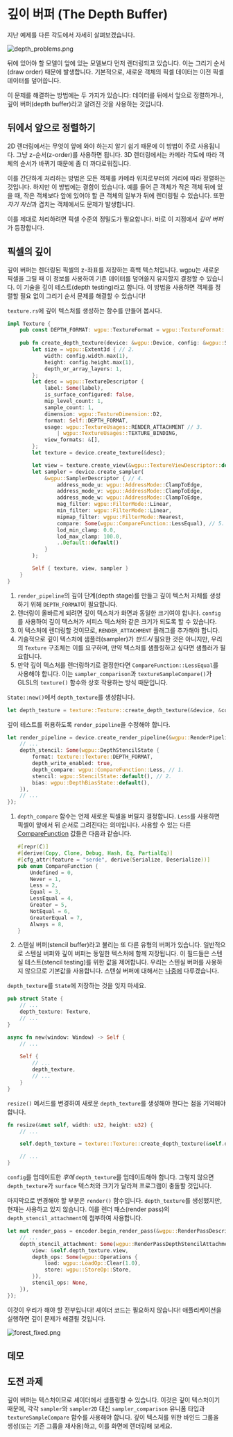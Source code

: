 # 깊이 버퍼 (The Depth Buffer)

지난 예제를 다른 각도에서 자세히 살펴보겠습니다.

![depth_problems.png](./depth_problems.png)

뒤에 있어야 할 모델이 앞에 있는 모델보다 먼저 렌더링되고 있습니다. 이는 그리기 순서(draw order) 때문에 발생합니다. 기본적으로, 새로운 객체의 픽셀 데이터는 이전 픽셀 데이터를 덮어씁니다.

이 문제를 해결하는 방법에는 두 가지가 있습니다: 데이터를 뒤에서 앞으로 정렬하거나, 깊이 버퍼(depth buffer)라고 알려진 것을 사용하는 것입니다.

## 뒤에서 앞으로 정렬하기

2D 렌더링에서는 무엇이 앞에 와야 하는지 알기 쉽기 때문에 이 방법이 주로 사용됩니다. 그냥 z-순서(z-order)를 사용하면 됩니다. 3D 렌더링에서는 카메라 각도에 따라 객체의 순서가 바뀌기 때문에 좀 더 까다로워집니다.

이를 간단하게 처리하는 방법은 모든 객체를 카메라 위치로부터의 거리에 따라 정렬하는 것입니다. 하지만 이 방법에는 결함이 있습니다. 예를 들어 큰 객체가 작은 객체 뒤에 있을 때, 작은 객체보다 앞에 있어야 할 큰 객체의 일부가 뒤에 렌더링될 수 있습니다. 또한 *자기 자신*과 겹치는 객체에서도 문제가 발생합니다.

이를 제대로 처리하려면 픽셀 수준의 정밀도가 필요합니다. 바로 이 지점에서 *깊이 버퍼*가 등장합니다.

## 픽셀의 깊이

깊이 버퍼는 렌더링된 픽셀의 z-좌표를 저장하는 흑백 텍스처입니다. wgpu는 새로운 픽셀을 그릴 때 이 정보를 사용하여 기존 데이터를 덮어쓸지 유지할지 결정할 수 있습니다. 이 기술을 깊이 테스트(depth testing)라고 합니다. 이 방법을 사용하면 객체를 정렬할 필요 없이 그리기 순서 문제를 해결할 수 있습니다!

`texture.rs`에 깊이 텍스처를 생성하는 함수를 만들어 봅시다.

```rust
impl Texture {
    pub const DEPTH_FORMAT: wgpu::TextureFormat = wgpu::TextureFormat::Depth32Float; // 1.
    
    pub fn create_depth_texture(device: &wgpu::Device, config: &wgpu::SurfaceConfiguration, label: &str) -> Self {
        let size = wgpu::Extent3d { // 2.
            width: config.width.max(1),
            height: config.height.max(1),
            depth_or_array_layers: 1,
        };
        let desc = wgpu::TextureDescriptor {
            label: Some(label),
            is_surface_configured: false,
            mip_level_count: 1,
            sample_count: 1,
            dimension: wgpu::TextureDimension::D2,
            format: Self::DEPTH_FORMAT,
            usage: wgpu::TextureUsages::RENDER_ATTACHMENT // 3.
                | wgpu::TextureUsages::TEXTURE_BINDING,
            view_formats: &[],
        };
        let texture = device.create_texture(&desc);

        let view = texture.create_view(&wgpu::TextureViewDescriptor::default());
        let sampler = device.create_sampler(
            &wgpu::SamplerDescriptor { // 4.
                address_mode_u: wgpu::AddressMode::ClampToEdge,
                address_mode_v: wgpu::AddressMode::ClampToEdge,
                address_mode_w: wgpu::AddressMode::ClampToEdge,
                mag_filter: wgpu::FilterMode::Linear,
                min_filter: wgpu::FilterMode::Linear,
                mipmap_filter: wgpu::FilterMode::Nearest,
                compare: Some(wgpu::CompareFunction::LessEqual), // 5.
                lod_min_clamp: 0.0,
                lod_max_clamp: 100.0,
                ..Default::default()
            }
        );

        Self { texture, view, sampler }
    }
}
```

1.  `render_pipeline`의 깊이 단계(depth stage)를 만들고 깊이 텍스처 자체를 생성하기 위해 `DEPTH_FORMAT`이 필요합니다.
2.  렌더링이 올바르게 되려면 깊이 텍스처가 화면과 동일한 크기여야 합니다. `config`를 사용하여 깊이 텍스처가 서피스 텍스처와 같은 크기가 되도록 할 수 있습니다.
3.  이 텍스처에 렌더링할 것이므로, `RENDER_ATTACHMENT` 플래그를 추가해야 합니다.
4.  기술적으로 깊이 텍스처에 샘플러(sampler)가 *반드시* 필요한 것은 아니지만, 우리의 `Texture` 구조체는 이를 요구하며, 만약 텍스처를 샘플링하고 싶다면 샘플러가 필요합니다.
5.  만약 깊이 텍스처를 렌더링하기로 결정한다면 `CompareFunction::LessEqual`를 사용해야 합니다. 이는 `sampler_comparison`과 `textureSampleCompare()`가 GLSL의 `texture()` 함수와 상호 작용하는 방식 때문입니다.

`State::new()`에서 `depth_texture`를 생성합니다.

```rust
let depth_texture = texture::Texture::create_depth_texture(&device, &config, "depth_texture");
```

깊이 테스트를 허용하도록 `render_pipeline`을 수정해야 합니다.

```rust
let render_pipeline = device.create_render_pipeline(&wgpu::RenderPipelineDescriptor {
    // ...
    depth_stencil: Some(wgpu::DepthStencilState {
        format: texture::Texture::DEPTH_FORMAT,
        depth_write_enabled: true,
        depth_compare: wgpu::CompareFunction::Less, // 1.
        stencil: wgpu::StencilState::default(), // 2.
        bias: wgpu::DepthBiasState::default(),
    }),
    // ...
});
```

1.  `depth_compare` 함수는 언제 새로운 픽셀을 버릴지 결정합니다. `Less`를 사용하면 픽셀이 앞에서 뒤 순서로 그려진다는 의미입니다. 사용할 수 있는 다른 [CompareFunction](https://docs.rs/wgpu/latest/wgpu/enum.CompareFunction.html) 값들은 다음과 같습니다.

    ```rust
    #[repr(C)]
    #[derive(Copy, Clone, Debug, Hash, Eq, PartialEq)]
    #[cfg_attr(feature = "serde", derive(Serialize, Deserialize))]
    pub enum CompareFunction {
        Undefined = 0,
        Never = 1,
        Less = 2,
        Equal = 3,
        LessEqual = 4,
        Greater = 5,
        NotEqual = 6,
        GreaterEqual = 7,
        Always = 8,
    }
    ```

2.  스텐실 버퍼(stencil buffer)라고 불리는 또 다른 유형의 버퍼가 있습니다. 일반적으로 스텐실 버퍼와 깊이 버퍼는 동일한 텍스처에 함께 저장됩니다. 이 필드들은 스텐실 테스트(stencil testing)를 위한 값을 제어합니다. 우리는 스텐실 버퍼를 사용하지 않으므로 기본값을 사용합니다. 스텐실 버퍼에 대해서는 [나중에](../../todo) 다루겠습니다.

`depth_texture`를 `State`에 저장하는 것을 잊지 마세요.

```rust
pub struct State {
    // ...
    depth_texture: Texture,
    // ...
}

async fn new(window: Window) -> Self {
    // ...
    
    Self {
        // ...
        depth_texture,
        // ...
    }
}
```

`resize()` 메서드를 변경하여 새로운 `depth_texture`를 생성해야 한다는 점을 기억해야 합니다.

```rust
fn resize(&mut self, width: u32, height: u32) {
    // ...

    self.depth_texture = texture::Texture::create_depth_texture(&self.device, &self.config, "depth_texture");

    // ...
}
```

`config`를 업데이트한 *후에* `depth_texture`를 업데이트해야 합니다. 그렇지 않으면 `depth_texture`가 `surface` 텍스처와 크기가 달라져 프로그램이 충돌할 것입니다.

마지막으로 변경해야 할 부분은 `render()` 함수입니다. `depth_texture`를 생성했지만, 현재는 사용하고 있지 않습니다. 이를 렌더 패스(render pass)의 `depth_stencil_attachment`에 첨부하여 사용합니다.

```rust
let mut render_pass = encoder.begin_render_pass(&wgpu::RenderPassDescriptor {
    // ...
    depth_stencil_attachment: Some(wgpu::RenderPassDepthStencilAttachment {
        view: &self.depth_texture.view,
        depth_ops: Some(wgpu::Operations {
            load: wgpu::LoadOp::Clear(1.0),
            store: wgpu::StoreOp::Store,
        }),
        stencil_ops: None,
    }),
});
```

이것이 우리가 해야 할 전부입니다! 셰이더 코드는 필요하지 않습니다! 애플리케이션을 실행하면 깊이 문제가 해결될 것입니다.

![forest_fixed.png](./forest_fixed.png)

## 데모

<WasmExample example="tutorial8_depth"></WasmExample>

<AutoGithubLink/>

## 도전 과제

깊이 버퍼는 텍스처이므로 셰이더에서 샘플링할 수 있습니다. 이것은 깊이 텍스처이기 때문에, 각각 `sampler`와 `sampler2D` 대신 `sampler_comparison` 유니폼 타입과 `textureSampleCompare` 함수를 사용해야 합니다. 깊이 텍스처를 위한 바인드 그룹을 생성(또는 기존 그룹을 재사용)하고, 이를 화면에 렌더링해 보세요.
